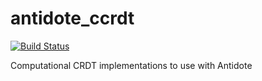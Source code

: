 # antidote_ccrdt
[![Build Status](https://img.shields.io/travis/gmcabrita/antidote_ccrdt.svg?style=flat)](https://travis-ci.org/gmcabrita/antidote_ccrdt)

Computational CRDT implementations to use with Antidote
